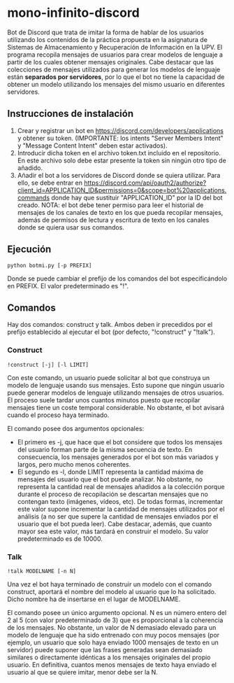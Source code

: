 # mono-infinito-discord
Bot de Discord que trata de imitar la forma de hablar de los usuarios utilizando los contenidos de la práctica propuesta en la asignatura de Sistemas de Almacenamiento y Recuperación de Información en la UPV. El programa recopila mensajes de usuarios para crear modelos de lenguaje a partir de los cuales obtener mensajes originales. Cabe destacar que las colecciones de mensajes utilizados para generar los modelos de lenguaje están **separados por servidores**, por lo que el bot no tiene la capacidad de obtener un modelo utilizando los mensajes del mismo usuario en diferentes servidores.

## Instrucciones de instalación
1. Crear y registrar un bot en https://discord.com/developers/applications y obtener su token. (IMPORTANTE: los intents "Server Members Intent" y "Message Content Intent" deben estar activados).
2. Introducir dicha token en el archivo token.txt incluido en el repositorio. En este archivo solo debe estar presente la token sin ningún otro tipo de añadido.
3. Añadir el bot a los servidores de Discord donde se quiera utilizar. Para ello, se debe entrar en https://discord.com/api/oauth2/authorize?client_id=APPLICATION_ID&permissions=0&scope=bot%20applications.commands donde hay que sustituir "APPLICATION_ID" por la ID del bot creado. NOTA: el bot debe tener permiso para leer el historial de mensajes de los canales de texto en los que pueda recopilar mensajes, además de permisos de lectura y escritura de texto en los canales donde se quiera usar sus comandos.

## Ejecución
```
python botmi.py [-p PREFIX]
```
Donde se puede cambiar el prefijo de los comandos del bot especificándolo en PREFIX. El valor predeterminado es "!".

## Comandos
Hay dos comandos: construct y talk. Ambos deben ir precedidos por el prefijo establecido al ejecutar el bot (por defecto, "!construct" y "!talk").

### Construct
```
!construct [-j] [-l LIMIT]
```
Con este comando, un usuario puede solicitar al bot que construya un modelo de lenguaje usando sus mensajes. Esto supone que ningún usuario puede generar modelos de lenguaje utilizando mensajes de otros usuarios. El proceso suele tardar unos cuantos minutos puesto que recopilar mensajes tiene un coste temporal considerable. No obstante, el bot avisará cuando el proceso haya terminado.

El comando posee dos argumentos opcionales:
+ El primero es -j, que hace que el bot considere que todos los mensajes del usuario forman parte de la misma secuencia de texto. En consecuencia, los mensajes generados por el bot son más variados y largos, pero mucho menos coherentes.
+ El segundo es -l, donde LIMIT representa la cantidad máxima de mensajes del usuario que el bot puede analizar. No obstante, no representa la cantidad real de mensajes añadidos a la colección porque durante el proceso de recopilación se descartan mensajes que no contengan texto (imágenes, vídeos, etc). De todas formas, incrementar este valor supone incrementar la cantidad de mensajes utilizados por el análisis (a no ser que supere la cantidad de mensajes enviados por el usuario que el bot pueda leer). Cabe destacar, además, que cuanto mayor sea este valor, más tardará en construir el modelo. Su valor predeterminado es de 10000.

### Talk
```
!talk MODELNAME [-n N]
```
Una vez el bot haya terminado de construir un modelo con el comando construct, aportará el nombre del modelo al usuario que lo ha solicitado. Dicho nombre ha de insertarse en el lugar de MODELNAME.

El comando posee un único argumento opcional. N es un número entero del 2 al 5 (con valor predeterminado de 3) que es proporcional a la coherencia de los mensajes. No obstante, un valor de N demasiado elevado para un modelo de lenguaje que ha sido entrenado con muy pocos mensajes (por ejemplo, un usuario que solo haya enviado 1000 mensajes de texto en un servidor) puede suponer que las frases generadas sean demasiado similares o directamente idénticas a los mensajes originales del propio usuario. En definitiva, cuantos menos mensajes de texto haya enviado el usuario al que se quiere imitar, menor debe ser la N.

